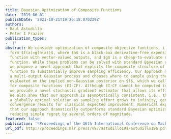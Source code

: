 ```yaml
---
title: Bayesian Optimization of Composite Functions
date: '2019-06-01'
publishDate: '2021-10-21T19:26:18.070239Z'
authors:
- Raul Astudillo
- Peter I Frazier
publication_types:
- '1'
abstract: We consider optimization of composite objective functions, i.e., of the
  form $f(x)=g(h(x))$, where $h$ is a black-box derivative-free expensive-to-evaluate
  function with vector-valued outputs, and $g$ is a cheap-to-evaluate real-valued
  function. While these problems can be solved with standard Bayesian optimization,
  we propose a novel approach that exploits the composite structure of the objective
  function to substantially improve sampling efficiency. Our approach models $h$ using
  a multi-output Gaussian process and chooses where to sample using the expected improvement
  evaluated on the implied non-Gaussian posterior on $f$, which we call expected improvement
  for composite functions (EI-CF). Although EI-CF cannot be computed in closed form,
  we provide a novel stochastic gradient estimator that allows its efficient maximization.
  We also show that our approach is asymptotically consistent, i.e., that it recovers
  a globally optimal solution as sampling effort grows to infinity, generalizing previous
  convergence results for classical expected improvement. Numerical experiments show
  that our approach dramatically outperforms standard Bayesian optimization benchmarks,
  reducing simple regret by several orders of magnitude.
featured: false
publication: '*Proceedings of the 36th International Conference on Machine Learning*'
url_pdf: http://proceedings.mlr.press/v97/astudillo19a/astudillo19a.pdf
---
```


